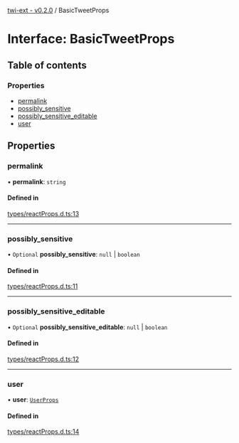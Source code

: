 [twi-ext - v0.2.0](../README.md) / BasicTweetProps

# Interface: BasicTweetProps

## Table of contents

### Properties

- [permalink](BasicTweetProps.md#permalink)
- [possibly\_sensitive](BasicTweetProps.md#possibly_sensitive)
- [possibly\_sensitive\_editable](BasicTweetProps.md#possibly_sensitive_editable)
- [user](BasicTweetProps.md#user)

## Properties

### permalink

• **permalink**: `string`

#### Defined in

[types/reactProps.d.ts:13](https://github.com/Robot-Inventor/twi-ext/blob/8174822a95b6dc38708312277d86f26daf61c0bd/src/types/reactProps.d.ts#L13)

___

### possibly\_sensitive

• `Optional` **possibly\_sensitive**: ``null`` \| `boolean`

#### Defined in

[types/reactProps.d.ts:11](https://github.com/Robot-Inventor/twi-ext/blob/8174822a95b6dc38708312277d86f26daf61c0bd/src/types/reactProps.d.ts#L11)

___

### possibly\_sensitive\_editable

• `Optional` **possibly\_sensitive\_editable**: ``null`` \| `boolean`

#### Defined in

[types/reactProps.d.ts:12](https://github.com/Robot-Inventor/twi-ext/blob/8174822a95b6dc38708312277d86f26daf61c0bd/src/types/reactProps.d.ts#L12)

___

### user

• **user**: [`UserProps`](UserProps.md)

#### Defined in

[types/reactProps.d.ts:14](https://github.com/Robot-Inventor/twi-ext/blob/8174822a95b6dc38708312277d86f26daf61c0bd/src/types/reactProps.d.ts#L14)
